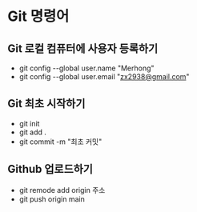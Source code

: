 # Git 명령어

## Git 로컬 컴퓨터에 사용자 등록하기

- git config --global user.name "Merhong"
- git config --global user.email "zx2938@gmail.com"

## Git 최초 시작하기

- git init
- git add .
- git commit -m "최초 커밋"

## Github 업로드하기

- git remode add origin 주소
- git push origin main